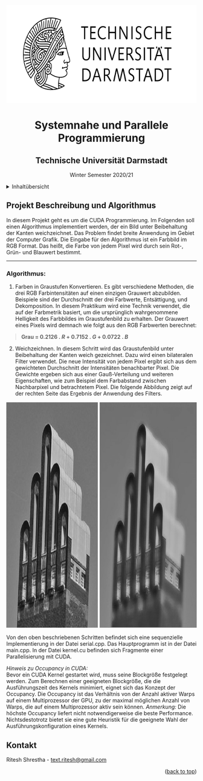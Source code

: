 <div id="top"></div>

<!-- PROJECT LOGO -->
<br />
<div align="center">
  <a href="https://github.com/riteshCodes/imageFilter_CUDA">
    <img src="images/tud_logo.png" alt="Logo" width="650" height="260">
  </a>

  <h1 align="center">Systemnahe und Parallele Programmierung</h1>

  <p align="center">
  <h2>Technische Universität Darmstadt</h2>
    Winter Semester 2020/21
  </p>
</div>

<!-- TABLE OF CONTENTS -->
<details>
  <summary>Inhaltübersicht</summary>
  <ol>
    <li>
      <a href="#about-the-project">Projekt Beschreibung und Algorithmus</a>
    </li>
    <li>
      <a href="#Contact">Kontakt</a>
    </li>
  </ol>
</details>

<!--  ABOUT THE PROJECT -->
## Projekt Beschreibung und Algorithmus

In diesem Projekt geht es um die CUDA Programmierung. Im Folgenden soll einen Algorithmus implementiert werden, der ein Bild unter Beibehaltung der Kanten weichzeichnet. Das Problem findet breite Anwendung im Gebiet der Computer Grafik. Die Eingabe für den Algorithmus ist ein Farbbild im RGB Format. Das heißt, 
die Farbe von jedem Pixel wird durch sein Rot-, Grün- und Blauwert bestimmt. 

---

### Algorithmus:

1) Farben in Graustufen Konvertieren. Es gibt verschiedene Methoden, die drei RGB Farbintensitäten
auf einen einzigen Grauwert abzubilden. Beispiele sind der Durchschnitt der drei Farbwerte,
Entsättigung, und Dekomposition. In diesem Praktikum wird eine Technik verwendet, die auf der
Farbmetrik  basiert, um die ursprünglich wahrgenommene Helligkeit des Farbbildes im Graustufenbild zu erhalten.
Der Grauwert eines Pixels wird demnach wie folgt aus den RGB Farbwerten berechnet:

>**Grau = 0.2126 . *R* + 0.7152 . *G* + 0.0722 . *B***

2) Weichzeichnen. In diesem Schritt wird das Graustufenbild unter Beibehaltung der Kanten
weich gezeichnet. Dazu wird einen bilateralen Filter verwendet. Die neue Intensität von jedem Pixel ergibt sich aus
dem gewichteten Durchschnitt der Intensitäten benachbarter Pixel. Die Gewichte ergeben sich aus einer
Gauß-Verteilung und weiteren Eigenschaften, wie zum Beispiel dem Farbabstand zwischen Nachbarpixel
und betrachtetem Pixel. Die folgende Abbildung zeigt auf der rechten Seite das Ergebnis der Anwendung
des Filters.

<!-- IMAGES -->
<img src="images/example.jpg" alt="Logo" width="1148" height="598">

Von den oben beschriebenen Schritten befindet sich eine sequenzielle Implementierung in der Datei
serial.cpp. Das Hauptprogramm ist in der Datei main.cpp. In der Datei kernel.cu befinden sich
Fragmente einer Parallelisierung mit CUDA.

*Hinweis zu Occupancy in CUDA:*
<br />
Bevor ein CUDA Kernel gestartet wird, muss seine Blockgröße
festgelegt werden. Zum Berechnen einer geeigneten Blockgröße, die die Ausführungszeit des Kernels
minimiert, eignet sich das Konzept der Occupancy. Die Occupancy ist das Verhältnis von der Anzahl
aktiver Warps auf einem Multiprozessor der GPU, zu der maximal möglichen Anzahl von Warps, die
auf einem Multiprozessor aktiv sein können. 
*Anmerkung:*
Die höchste Occupancy liefert nicht notwendigerweise die beste Performance. Nichtsdestotrotz bietet sie eine gute 
Heuristik für die geeignete
Wahl der Ausführungskonfiguration eines Kernels.

<!-- CONTACT -->
## Kontakt
Ritesh Shrestha - text.ritesh@gmail.com

<p align="right">(<a href="#top">back to top</a>)</p>

